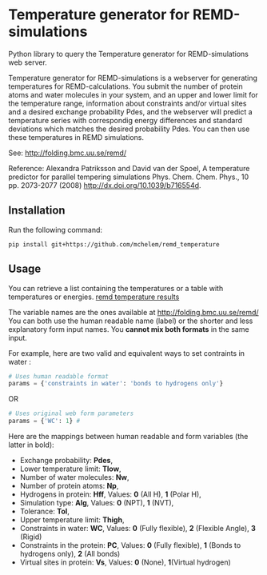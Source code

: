 # Temperature generator for REMD-simulations

Python library to query the Temperature generator for REMD-simulations web server.

Temperature generator for REMD-simulations is a webserver for generating temperatures for REMD-calculations. 
You submit the number of protein atoms and water molecules in your system, and an upper and lower limit 
for the temperature range, information about constraints and/or virtual sites and a desired exchange 
probability Pdes, and the webserver will predict a temperature series with correspondig energy differences 
and standard deviations which matches the desired probability Pdes. 
You can then use these temperatures in REMD simulations.

See: http://folding.bmc.uu.se/remd/

Reference: Alexandra Patriksson and David van der Spoel, A temperature predictor for parallel tempering 
simulations Phys. Chem. Chem. Phys., 10 pp. 2073-2077 (2008) http://dx.doi.org/10.1039/b716554d.

## Installation

Run the following command:
```
pip install git+https://github.com/mchelem/remd_temperature
```

## Usage

You can retrieve a list containing the temperatures or a table with temperatures or energies.
[remd temperature results](!http://pix.toile-libre.org/?img=1428960434.png)

The variable names are the ones available at http://folding.bmc.uu.se/remd/
You can both use the human readable name (label) or the shorter and less explanatory form input names.
You **cannot mix both formats** in the same input.

For example, here are two valid and equivalent ways to set contraints in water :
```python
# Uses human readable format
params = {'constraints in water': 'bonds to hydrogens only'}  
```
OR
```python
# Uses original web form parameters
params = {'WC': 1} #
```

Here are the mappings between human readable and form variables (the latter in bold):
  * Exchange probability: **Pdes**,
  * Lower temperature limit: **Tlow**,
  * Number of water molecules: **Nw**,
  * Number of protein atoms: **Np**,
  * Hydrogens in protein: **Hff**, Values: **0** (All H), **1** (Polar H),
  * Simulation type: **Alg**,  Values: **0** (NPT), **1** (NVT),
  * Tolerance: **Tol**,
  * Upper temperature limit: **Thigh**,
  * Constraints in water: **WC**, Values: **0** (Fully flexible), **2** (Flexible Angle), **3** (Rigid)
  * Constraints in the protein: **PC**, Values: **0** (Fully flexible), **1** (Bonds to hydrogens only), **2** (All bonds)
  * Virtual sites in protein: **Vs**, Values: **0** (None), **1**(Virtual hydrogen)
 
